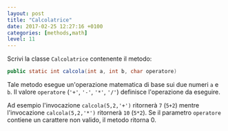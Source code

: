 ```yaml
---
layout: post
title: "Calcolatrice"
date: 2017-02-25 12:27:16 +0100
categories: [methods,math]
level: 11
---
```


Scrivi la classe `Calcolatrice` contenente il metodo:

~~~java
public static int calcola(int a, int b, char operatore)
~~~

Tale metodo esegue un'operazione matematica di base sui due numeri `a` e `b`. Il valore `operatore` (`'+'`, `'-'`, `'*'`, `'/'`) definisce l'operazione da eseguire. 

Ad esempio l'invocazione `calcola(5,2,'+')` ritornerà `7` (`5+2`) mentre l'invocazione `calcola(5,2,'*')` ritornerà `10` (`5*2`). Se il parametro `operatore` contiene un carattere non valido, il metodo ritorna 0.